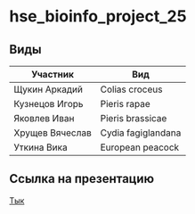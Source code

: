 # hse_bioinfo_project_25

## Виды

|             Участник |                      Вид |
| -------------------- | ------------------------ |
|        Щукин Аркадий |           Colias croceus |
|       Кузнецов Игорь |             Pieris rapae |
|         Яковлев Иван |         Pieris brassicae |
|      Хрущев Вячеслав |       Cydia fagiglandana |
|          Уткина Вика |         European peacock |

## Ссылка на презентацию

[Тык](https://docs.google.com/presentation/d/1J0og47rebWsj4PpYmu4QbHMMIdT93je5p7EpTD45K0E/edit?usp=sharing)
